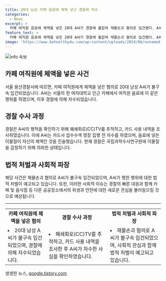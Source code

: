 ```yaml
---
title: 20대 남성 카페 음료에 체액 넣고 경찰에 자수
categories:
  - News
excerpt: >
  카페 여직원 음료에 체액을 넣은 20대 A씨가 경찰에 붙잡혀 재물손괴 혐의로 입건됐다. A씨는 카드사 압수수색 영장 집행 전 자수했고, 이물질이 자신의 체액이었다고 진술했다. 경찰은 CC TV와 카드 사용 내역을 확인하고, 국립과학수사연구원에 이물질 감정을 의뢰했다. (150자)
feature_text: >
  카페 여직원 음료에 체액을 넣은 20대 A씨가 경찰에 붙잡혀 재물손괴 혐의로 입건됐다. A씨는 카드사 압수수색 영장 집행 전 자수했고, 이물질이 자신의 체액이었다고 진술했다. 경찰은 CC TV와 카드 사용 내역을 확인하고, 국립과학수사연구원에 이물질 감정을 의뢰했다. (150자)
image: 'https://www.behealthy4u.com/wp-content/uploads/2024/06/unnamed-file.png'
---
```


<p><img src="https://www.behealthy4u.com/wp-content/uploads/2024/06/unnamed-file.png" alt="info 속보" /></p>

<h2 data-ke-size="size26">카페 여직원에 체액을 넣은 사건</h2>

<p data-ke-size="size16">서울 용산경찰서에 따르면, 카페 여직원에게 체액을 넣은 혐의로 20대 남성 A씨가 불구속 입건되었습니다. A씨는 서울의 한 여자대학교 인근 카페에서 여직원 음료에 이 같은 행위를 하였으며, 이후 경찰에 의해 자수되었습니다.</p>

<h2 data-ke-size="size26">경찰 수사 과정</h2>

<p data-ke-size="size16">경찰은 A씨의 행적을 확인하기 위해 폐쇄회로(CC)TV를 추적하고, 카드 사용 내역을 조사하였습니다. 이에 A씨는 카드사 압수수색 영장 집행 전 자수를 하였으며, 음료에 넣은 이물질이 자신의 체액인 것을 진술했습니다. 현재 경찰은 국립과학수사연구원에 이물질을 감정하기 위해 의뢰한 상태입니다.</p>

<h2 data-ke-size="size26">법적 처벌과 사회적 파장</h2>

<p data-ke-size="size16">해당 사건은 재물손괴 혐의로 A씨가 불구속 입건되었으며, A씨가 행한 행위에 대한 법적 처벌이 예고되고 있습니다. 또한, 이러한 사회적 이슈는 경찰의 빠른 대응과 함께 카페 및 음식점 등 다른 공공장소에서의 위생과 안전에 대한 새로운 관심을 불러일으킬 것으로 예상됩니다.</p>

<hr>

<table>
  <tr>
    <td style="text-align: center; height: 17px;"><b>카페 여직원에 체액을 넣은 혐의</b></td>
    <td style="text-align: center; height: 17px;"><b>경찰 수사 과정</b></td>
    <td style="text-align: center; height: 17px;"><b>법적 처벌과 사회적 파장</b></td>
  </tr>
  <tr>
    <td><li>20대 남성 A씨가 불구속 입건되었으며, 경찰에 의해 자수되었습니다.</li></td>
    <td><li>폐쇄회로(CC)TV를 추적하고, 카드 사용 내역을 조사한 후 A씨가 자수한 사실을 확인하였습니다.</li></td>
    <td><li>재물손괴 혐의로 A씨가 불구속 입건되었으며, 사회적 관심과 함께 법적 처벌이 예고되고 있습니다.</li></td>
  </tr>
</table>
생생한 뉴스, <a href="https://qoogle.tistory.com" rel="dofollow">qoogle.tistory.com</a>


